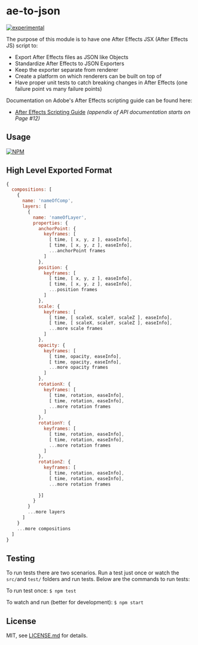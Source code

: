 # ae-to-json

[![experimental](http://badges.github.io/stability-badges/dist/experimental.svg)](http://github.com/badges/stability-badges)

The purpose of this module is to have one After Effects JSX (After Effects JS) script to:
- Export After Effects files as JSON like Objects
- Standardize After Effects to JSON Exporters
- Keep the exporter separate from renderer
- Create a platform on which renderers can be built on top of
- Have proper unit tests to catch breaking changes in After Effects (one failure point vs many failure points)

Documentation on Adobe's After Effects scripting guide can be found here:
- [After Effects Scripting Guide](http://download.macromedia.com/pub/developer/aftereffects/scripting/After-Effects-CS6-Scripting-Guide.pdf) _(appendix of API documentation starts on Page #12)_

## Usage

[![NPM](https://nodei.co/npm/ae-to-json.png)](https://www.npmjs.com/package/ae-to-json)

## High Level Exported Format

```javascript
{
  compositions: [
    { 
      name: 'nameOfComp',
      layers: [
        {
          name: 'nameOfLayer',
          properties: {
            anchorPoint: {
              keyframes: [
                [ time, [ x, y, z ], easeInfo],
                [ time, [ x, y, z ], easeInfo],
                ...anchorPoint frames
              ]
            },
            position: {
              keyframes: [
                [ time, [ x, y, z ], easeInfo],
                [ time, [ x, y, z ], easeInfo],
                ...position frames
              ]
            },
            scale: {
              keyframes: [
                [ time, [ scaleX, scaleY, scaleZ ], easeInfo],
                [ time, [ scaleX, scaleY, scaleZ ], easeInfo],
                ...more scale frames
              ]
            },
            opacity: {
              keyframes: [
                [ time, opacity, easeInfo],
                [ time, opacity, easeInfo],
                ...more opacity frames
              ]
            },
            rotationX: {
              keyframes: [
                [ time, rotation, easeInfo],
                [ time, rotation, easeInfo],
                ...more rotation frames
              ]
            },
            rotationY: {
              keyframes: [
                [ time, rotation, easeInfo],
                [ time, rotation, easeInfo],
                ...more rotation frames
              ]
            },
            rotationZ: {
              keyframes: [
                [ time, rotation, easeInfo],
                [ time, rotation, easeInfo],
                ...more rotation frames
             
            }]
          }
        }
        ...more layers
      ]
    }
    ...more compositions
  ]
}
```

## Testing

To run tests there are two scenarios. Run a test just once or watch the `src/`and `test/` folders and run tests. Below are the commands to run tests:

To run test once:
`$ npm test`

To watch and run (better for development):
`$ npm start`

## License

MIT, see [LICENSE.md](http://github.com/jam3/ae-to-json/blob/master/LICENSE.md) for details.

